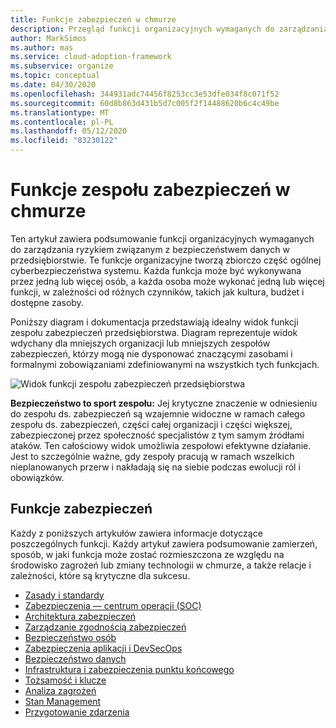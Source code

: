 ```yaml
---
title: Funkcje zabezpieczeń w chmurze
description: Przegląd funkcji organizacyjnych wymaganych do zarządzania ryzykiem związanym z bezpieczeństwem danych w przedsiębiorstwie
author: MarkSimos
ms.author: mas
ms.service: cloud-adoption-framework
ms.subservice: organize
ms.topic: conceptual
ms.date: 04/30/2020
ms.openlocfilehash: 344931adc74456f8253cc3e53dfe034f8c071f52
ms.sourcegitcommit: 60d8b863d431b5d7c005f2f14488620b6c4c49be
ms.translationtype: MT
ms.contentlocale: pl-PL
ms.lasthandoff: 05/12/2020
ms.locfileid: "83230122"
---
```

# <a name="functions-of-a-cloud-security-team"></a>Funkcje zespołu zabezpieczeń w chmurze

Ten artykuł zawiera podsumowanie funkcji organizacyjnych wymaganych do zarządzania ryzykiem związanym z bezpieczeństwem danych w przedsiębiorstwie. Te funkcje organizacyjne tworzą zbiorczo część ogólnej cyberbezpieczeństwa systemu. Każda funkcja może być wykonywana przez jedną lub więcej osób, a każda osoba może wykonać jedną lub więcej funkcji, w zależności od różnych czynników, takich jak kultura, budżet i dostępne zasoby.

Poniższy diagram i dokumentacja przedstawiają idealny widok funkcji zespołu zabezpieczeń przedsiębiorstwa. Diagram reprezentuje widok wdychany dla mniejszych organizacji lub mniejszych zespołów zabezpieczeń, którzy mogą nie dysponować znaczącymi zasobami i formalnymi zobowiązaniami zdefiniowanymi na wszystkich tych funkcjach.

![Widok funkcji zespołu zabezpieczeń przedsiębiorstwa](../_images/security/enterprise-security-team.png)

**Bezpieczeństwo to sport zespołu:** Jej krytyczne znaczenie w odniesieniu do zespołu ds. zabezpieczeń są wzajemnie widoczne w ramach całego zespołu ds. zabezpieczeń, części całej organizacji i części większej, zabezpieczonej przez społeczność specjalistów z tym samym źródłami ataków. Ten całościowy widok umożliwia zespołowi efektywne działanie. Jest to szczególnie ważne, gdy zespoły pracują w ramach wszelkich nieplanowanych przerw i nakładają się na siebie podczas ewolucji ról i obowiązków.

## <a name="security-functions"></a>Funkcje zabezpieczeń

Każdy z poniższych artykułów zawiera informacje dotyczące poszczególnych funkcji. Każdy artykuł zawiera podsumowanie zamierzeń, sposób, w jaki funkcja może zostać rozmieszczona ze względu na środowisko zagrożeń lub zmiany technologii w chmurze, a także relacje i zależności, które są krytyczne dla sukcesu.

- [Zasady i standardy](./cloud-security-policy-standards.md)
- [Zabezpieczenia — centrum operacji (SOC)](./cloud-security-operations-center.md)
- [Architektura zabezpieczeń](./cloud-security-architecture.md)
- [Zarządzanie zgodnością zabezpieczeń](./cloud-security-compliance-management.md)
- [Bezpieczeństwo osób](./cloud-security-people.md)
- [Zabezpieczenia aplikacji i DevSecOps](./cloud-security-apsec-devsecops.md)
- [Bezpieczeństwo danych](./cloud-security-data-security.md)
- [Infrastruktura i zabezpieczenia punktu końcowego](./cloud-security-infrastructure-endpoint.md)
- [Tożsamość i klucze](./cloud-security-identity-keys.md)
- [Analiza zagrożeń](./cloud-security-threat-intelligence.md)
- [Stan Management](./cloud-security-posture-management.md)
- [Przygotowanie zdarzenia](./cloud-security-incident-preparation.md)
